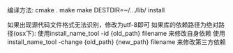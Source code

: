 编译方法:
       cmake .
       make
       make DESTDIR=~/.../lib/ install

如果出现源代码文件格式无法识别，修改为utf-8即可
如果库的依赖路径为绝对路径(osx下):
    使用install_name_tool -id {old_path} filename 来修改自身依赖
    使用install_name_tool -change {old_path} {new_path} filename 来修改第三方依赖
